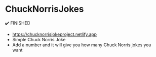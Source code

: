 # ChuckNorrisJokes
:heavy_check_mark: FINISHED
 - https://chucknorrisjokeproject.netlify.app
 - Simple Chuck Norris Joke
 - Add a number and it will give you how many Chuck Norris jokes you want
